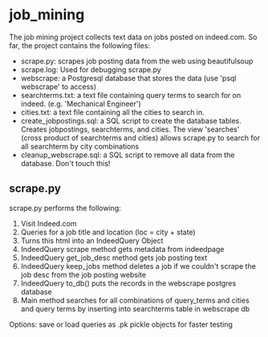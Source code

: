 # job_mining
The job mining project collects text data on jobs posted on indeed.com.  So
far, the project contains the following files:
* scrape.py: scrapes job posting data from the web using beautifulsoup
* scrape.log: Used for debugging scrape.py
* webscrape: a Postgresql database that stores the data (use 'psql webscrape'
  to access)
* searchterms.txt: a text file containing query terms to search for on indeed.
  (e.g. 'Mechanical Engineer')
* cities.txt: a text file containing all the cities to search in.
* create_jobpostings.sql: a SQL script to create the database tables.  Creates
  jobpostings, searchterms, and cities. The view 'searches' (cross
  product of searchterms and cities) allows scrape.py to search for all
  searchterm by city combinations
* cleanup_webscrape.sql: a SQL script to remove all data from the database.
  Don't touch this!

## scrape.py

scrape.py performs the following:
1. Visit Indeed.com
2. Queries for a job title and location (loc = city + state)
3. Turns this html into an IndeedQuery Object
4. IndeedQuery scrape method gets metadata from indeedpage
5. IndeedQuery get_job_desc method gets job posting text
6. IndeedQuery keep_jobs method deletes a job if we couldn't scrape the job
desc from the job posting website
7. IndeedQuery to_db() puts the records in the webscrape postgres database
8. Main method searches for all combinations of query_terms and cities and query terms by inserting into searchterms table in webscrape db

Options:
save or load queries as .pk pickle objects for faster testing
